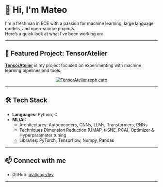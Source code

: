 # 👋 Hi, I'm Mateo  

I'm a freshman in ECE with a passion for machine learning, large language models, and open-source projects.  
Here’s a quick look at what I’ve been working on:

---

## 🌟 Featured Project: TensorAtelier  
[**TensorAtelier**](https://github.com/maticos-dev/tensor-atelier) is my project focused on experimenting with machine learning pipelines and tools.  

<p align="center">
  <a href="https://github.com/maticos-dev/tensor-atelier">
    <img src="https://github-readme-stats.vercel.app/api/pin/?username=maticos-dev&repo=tensor-atelier&theme=radical" alt="TensorAtelier repo card" />
  </a>
</p>

---

## 🛠️ Tech Stack  
- **Languages:** Python, C
- **ML/AI:**
    * Architectures: Autoencoders, CNNs, LLMs, Transformers, RNNs
    * Techniques Dimension Reduction (UMAP, t-SNE, PCA), Optimizer & Hyperparameter tuning
    * Libraries: PyTorch, Tensorflow, Numpy, Pandas

---

## 📫 Connect with me  
- GitHub: [maticos-dev](https://github.com/maticos-dev)  
---
